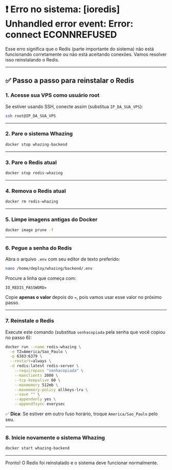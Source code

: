 # ❗ Erro no sistema: \[ioredis] Unhandled error event: Error: connect ECONNREFUSED

Esse erro significa que o Redis (parte importante do sistema) não está funcionando corretamente ou não está aceitando conexões. Vamos resolver isso reinstalando o Redis.

***

## ✅ Passo a passo para reinstalar o Redis

### 1. Acesse sua VPS como **usuário root**

Se estiver usando SSH, conecte assim (substitua `IP_DA_SUA_VPS`):

```bash
ssh root@IP_DA_SUA_VPS
```

***

### 2. Pare o sistema Whazing

```bash
docker stop whazing-backend
```

***

### 3. Pare o Redis atual

```bash
docker stop redis-whazing
```

***

### 4. Remova o Redis atual

```bash
docker rm redis-whazing
```

***

### 5. Limpe imagens antigas do Docker

```bash
docker image prune -f
```

***

### 6. Pegue a senha do Redis

Abra o arquivo `.env` com seu editor de texto preferido:

```bash
nano /home/deploy/whazing/backend/.env
```

Procure a linha que começa com:

```
IO_REDIS_PASSWORD=
```

Copie **apenas o valor** depois do `=`, pois vamos usar esse valor no próximo passo.

***

### 7. Reinstale o Redis

Execute este comando (substitua `senhacopiada` pela senha que você copiou no passo 6):

```bash
docker run --name redis-whazing \
  -e TZ=America/Sao_Paulo \
  -p 6383:6379 \
  --restart=always \
  -d redis:latest redis-server \
    --requirepass "senhacopiada" \
    --maxclients 2000 \
    --tcp-keepalive 60 \
    --maxmemory 512mb \
    --maxmemory-policy allkeys-lru \
    --save "" \
    --appendonly yes \
    --appendfsync everysec
```

✅ **Dica**: Se estiver em outro fuso horário, troque `America/Sao_Paulo` pelo seu.

***

### 8. Inicie novamente o sistema Whazing

```bash
docker start whazing-backend
```

***

Pronto! O Redis foi reinstalado e o sistema deve funcionar normalmente.
